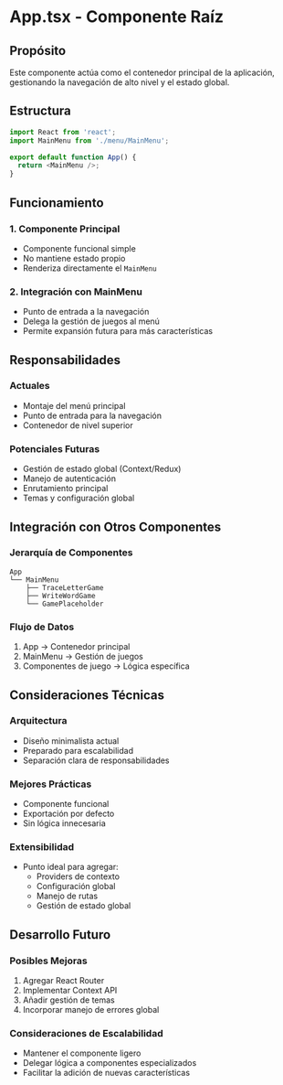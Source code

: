 # App.tsx - Componente Raíz

## Propósito
Este componente actúa como el contenedor principal de la aplicación, gestionando la navegación de alto nivel y el estado global.

## Estructura
```typescript
import React from 'react';
import MainMenu from './menu/MainMenu';

export default function App() {
  return <MainMenu />;
}
```

## Funcionamiento

### 1. Componente Principal
- Componente funcional simple
- No mantiene estado propio
- Renderiza directamente el `MainMenu`

### 2. Integración con MainMenu
- Punto de entrada a la navegación
- Delega la gestión de juegos al menú
- Permite expansión futura para más características

## Responsabilidades

### Actuales
- Montaje del menú principal
- Punto de entrada para la navegación
- Contenedor de nivel superior

### Potenciales Futuras
- Gestión de estado global (Context/Redux)
- Manejo de autenticación
- Enrutamiento principal
- Temas y configuración global

## Integración con Otros Componentes

### Jerarquía de Componentes
```
App
└── MainMenu
    ├── TraceLetterGame
    ├── WriteWordGame
    └── GamePlaceholder
```

### Flujo de Datos
1. App → Contenedor principal
2. MainMenu → Gestión de juegos
3. Componentes de juego → Lógica específica

## Consideraciones Técnicas

### Arquitectura
- Diseño minimalista actual
- Preparado para escalabilidad
- Separación clara de responsabilidades

### Mejores Prácticas
- Componente funcional
- Exportación por defecto
- Sin lógica innecesaria

### Extensibilidad
- Punto ideal para agregar:
  - Providers de contexto
  - Configuración global
  - Manejo de rutas
  - Gestión de estado global

## Desarrollo Futuro

### Posibles Mejoras
1. Agregar React Router
2. Implementar Context API
3. Añadir gestión de temas
4. Incorporar manejo de errores global

### Consideraciones de Escalabilidad
- Mantener el componente ligero
- Delegar lógica a componentes especializados
- Facilitar la adición de nuevas características 